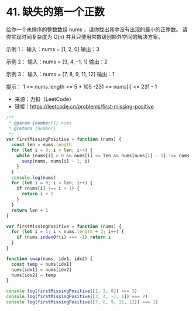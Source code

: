 # 41. 缺失的第一个正数

给你一个未排序的整数数组 nums ，请你找出其中没有出现的最小的正整数。
请你实现时间复杂度为 O(n) 并且只使用常数级别额外空间的解决方案。

示例 1：
输入：nums = [1, 2, 0]
输出：3

示例 2：
输入：nums = [3, 4, -1, 1]
输出：2

示例 3：
输入：nums = [7, 8, 9, 11, 12]
输出：1

提示：
1 <= nums.length <= 5 \* 105
-231 <= nums[i] <= 231 - 1

- 来源：力扣（LeetCode）
- 链接：https://leetcode.cn/problems/first-missing-positive

```javascript
/**
 * @param {number[]} nums
 * @return {number}
 */
var firstMissingPositive = function (nums) {
  const len = nums.length
  for (let i = 0; i < len; i++) {
    while (nums[i] > 0 && nums[i] <= len && nums[nums[i] - 1] !== nums[i]) {
      swap(nums, nums[i] - 1, i)
    }
  }
  console.log(nums)
  for (let i = 0; i < len; i++) {
    if (nums[i] !== i + 1) {
      return i + 1
    }
  }
  return len + 1
}

var firstMissingPositive = function (nums) {
  for (let i = 1; i < nums.length + 2; i++) {
    if (nums.indexOf(i) === -1) return i
  }
}

function swap(nums, idx1, idx2) {
  const temp = nums[idx1]
  nums[idx1] = nums[idx2]
  nums[idx2] = temp
}

console.log(firstMissingPositive([1, 2, 0]) === 3)
console.log(firstMissingPositive([3, 4, -1, 1]) === 2)
console.log(firstMissingPositive([7, 8, 9, 11, 12]) === 1)
```
